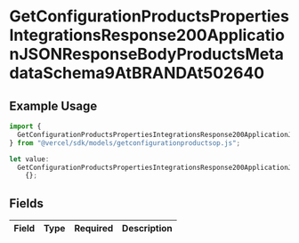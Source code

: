 # GetConfigurationProductsPropertiesIntegrationsResponse200ApplicationJSONResponseBodyProductsMetadataSchema9AtBRANDAt502640

## Example Usage

```typescript
import {
  GetConfigurationProductsPropertiesIntegrationsResponse200ApplicationJSONResponseBodyProductsMetadataSchema9AtBRANDAt502640,
} from "@vercel/sdk/models/getconfigurationproductsop.js";

let value:
  GetConfigurationProductsPropertiesIntegrationsResponse200ApplicationJSONResponseBodyProductsMetadataSchema9AtBRANDAt502640 =
    {};
```

## Fields

| Field       | Type        | Required    | Description |
| ----------- | ----------- | ----------- | ----------- |